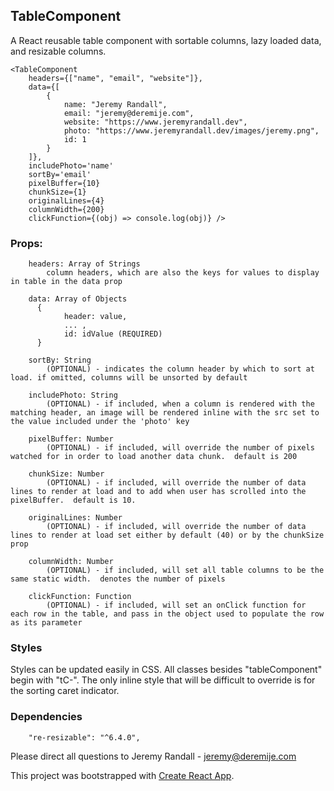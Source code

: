 ## TableComponent 
    
A React reusable table component with sortable columns, lazy loaded data, and resizable columns.

```
<TableComponent 
    headers={["name", "email", "website"]},
    data={[
        {
            name: "Jeremy Randall",
            email: "jeremy@deremije.com",
            website: "https://www.jeremyrandall.dev",
            photo: "https://www.jeremyrandall.dev/images/jeremy.png",
            id: 1
        }
    ]},
    includePhoto='name'
    sortBy='email'
    pixelBuffer={10}
    chunkSize={1}
    originalLines={4}
    columnWidth={200}
    clickFunction={(obj) => console.log(obj)} />
```

### Props: 
```
    headers: Array of Strings
        column headers, which are also the keys for values to display in table in the data prop

    data: Array of Objects
      {
            header: value,
            ... ,
            id: idValue (REQUIRED)
      }

    sortBy: String 
        (OPTIONAL) - indicates the column header by which to sort at load. if omitted, columns will be unsorted by default

    includePhoto: String 
        (OPTIONAL) - if included, when a column is rendered with the matching header, an image will be rendered inline with the src set to the value included under the 'photo' key  

    pixelBuffer: Number 
        (OPTIONAL) - if included, will override the number of pixels watched for in order to load another data chunk.  default is 200

    chunkSize: Number 
        (OPTIONAL) - if included, will override the number of data lines to render at load and to add when user has scrolled into the pixelBuffer.  default is 10.

    originalLines: Number 
        (OPTIONAL) - if included, will override the number of data  lines to render at load set either by default (40) or by the chunkSize prop

    columnWidth: Number
        (OPTIONAL) - if included, will set all table columns to be the same static width.  denotes the number of pixels

    clickFunction: Function
        (OPTIONAL) - if included, will set an onClick function for each row in the table, and pass in the object used to populate the row as its parameter
```

### Styles 
Styles can be updated easily in CSS.  All classes besides "tableComponent" begin with "tC-".  The only inline style that will be difficult to override is for the sorting caret indicator.

### Dependencies
```
    "re-resizable": "^6.4.0",
```


Please direct all questions to Jeremy Randall - jeremy@deremije.com



This project was bootstrapped with [Create React App](https://github.com/facebook/create-react-app).

